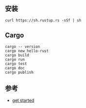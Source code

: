 ## 安装

```shell
curl https://sh.rustup.rs -sSf | sh
```

## Cargo

```shell
cargo -- version
cargo new hello-rust
cargo build
cargo run
cargo test
cargo doc
cargo publish
```

## 参考

- [get started](https://www.rust-lang.org/learn/get-started)
